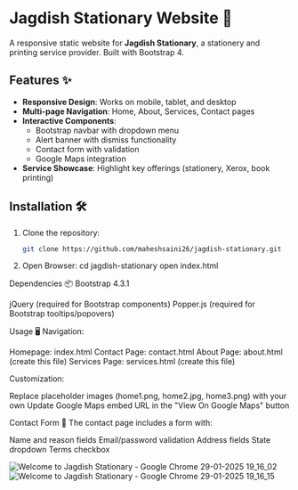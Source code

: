 # Jagdish Stationary Website 🌟

A responsive static website for **Jagdish Stationary**, a stationery and printing service provider. Built with Bootstrap 4.


## Features ✨
- **Responsive Design**: Works on mobile, tablet, and desktop
- **Multi-page Navigation**: Home, About, Services, Contact pages
- **Interactive Components**:
  - Bootstrap navbar with dropdown menu
  - Alert banner with dismiss functionality
  - Contact form with validation
  - Google Maps integration
- **Service Showcase**: Highlight key offerings (stationery, Xerox, book printing)

## Installation 🛠️
1. Clone the repository:
   ```bash
   git clone https://github.com/maheshsaini26/jagdish-stationary.git

2. Open Browser:
   cd jagdish-stationary
   open index.html

Dependencies 📦
Bootstrap 4.3.1

jQuery (required for Bootstrap components)
Popper.js (required for Bootstrap tooltips/popovers)

Usage 🖥️
Navigation:

Homepage: index.html
Contact Page: contact.html
About Page: about.html (create this file)
Services Page: services.html (create this file)

Customization:

Replace placeholder images (home1.png, home2.jpg, home3.png) with your own
Update Google Maps embed URL in the "View On Google Maps" button

Contact Form 📝
The contact page includes a form with:

Name and reason fields
Email/password validation
Address fields
State dropdown
Terms checkbox

![Welcome to Jagdish Stationary - Google Chrome 29-01-2025 19_16_02](https://github.com/user-attachments/assets/770740da-8b79-4abb-920c-bc110de3bb23)
![Welcome to Jagdish Stationary - Google Chrome 29-01-2025 19_16_15](https://github.com/user-attachments/assets/bc0733cd-43b4-4027-ae62-8d27500080b6)

